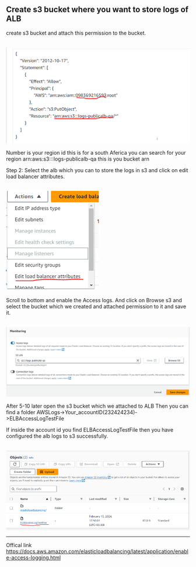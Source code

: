 <h2>Create s3 bucket where you want to store logs of ALB</h2>
create s3 bucket and attach this permission to the bucket.

<br>![](./images/1.PNG)

Number is your region id this is for a south Aferica you can search for your region
arn:aws:s3:::logs-publicalb-qa this is you bucket arn

Step 2:
Select the alb which you can to store the logs in s3 and click on edit load balancer attributes.

<br>![](./images/2.PNG)

Scroll to bottom and enable the Access logs.
And click on Browse s3 and select the bucket which we created and attached permission to it and save it.

<br>![](./images/3.PNG)

After 5-10 later open the s3 bucket which we attached to ALB
Then you can find a folder AWSLogs->Your_accountID(232424234)->ELBAccessLogTestFile

If inside the account id you find ELBAccessLogTestFile then you have configured the alb logs to s3 successfully.

<br>![](./images/4.PNG)

------------------------------------------
Offical link
https://docs.aws.amazon.com/elasticloadbalancing/latest/application/enable-access-logging.html

